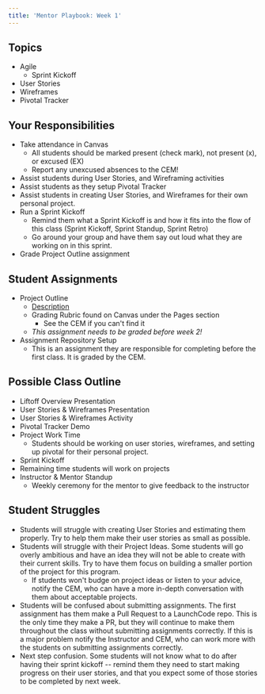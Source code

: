 ```yaml
---
title: 'Mentor Playbook: Week 1'
---
```


## Topics
* Agile
    * Sprint Kickoff
* User Stories
* Wireframes
* Pivotal Tracker

## Your Responsibilities
* Take attendance in Canvas
    * All students should be marked present (check mark), not present (x), or excused (EX)
    * Report any unexcused absences to the CEM!
* Assist students during User Stories, and Wireframing activities
* Assist students as they setup Pivotal Tracker
* Assist students in creating User Stories, and Wireframes for their own personal project.
* Run a Sprint Kickoff
    * Remind them what a Sprint Kickoff is and how it fits into the flow of this class (Sprint Kickoff, Sprint Standup, Sprint Retro)
    * Go around your group and have them say out loud what they are working on in this sprint.
* Grade Project Outline assignment

## Student Assignments
* Project Outline
    * [Description](../../assignments/project-outline)
    * Grading Rubric found on Canvas under the Pages section
        * See the CEM if you can't find it
    * *This assignment needs to be graded before week 2!*
* Assignment Repository Setup
    * This is an assignment they are responsible for completing before the first class. It is graded by the CEM.

## Possible Class Outline
* Liftoff Overview Presentation
* User Stories & Wireframes Presentation
* User Stories & Wireframes Activity
* Pivotal Tracker Demo
* Project Work Time
    * Students should be working on user stories, wireframes, and setting up pivotal for their personal project.
* Sprint Kickoff
* Remaining time students will work on projects
* Instructor & Mentor Standup
    * Weekly ceremony for the mentor to give feedback to the instructor

## Student Struggles
* Students will struggle with creating User Stories and estimating them properly. Try to help them make their user stories as small as possible.
* Students will struggle with their Project Ideas. Some students will go overly ambitious and have an idea they will not be able to create with their current skills. Try to have them focus on building a smaller portion of the project for this program.
    * If students won't budge on project ideas or listen to your advice, notify the CEM, who can have a more in-depth conversation with them about acceptable projects.
* Students will be confused about submitting assignments. The first assignment has them make a Pull Request to a LaunchCode repo. This is the only time they make a PR, but they will continue to make them throughout the class without submitting assignments correctly. If this is a major problem notify the Instructor and CEM, who can work more with the students on submitting assignments correctly.
* Next step confusion. Some students will not know what to do after having their sprint kickoff -- remind them they need to start making progress on their user stories, and that you expect some of those stories to be completed by next week.
